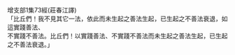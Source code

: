 增支部1集73經(莊春江譯)  
「比丘們！我不見其它一法，依此而未生起之善法生起，已生起之不善法衰退，如這實踐善法、  
不實踐不善法。比丘們！以實踐善法、不實踐不善法而未生起之善法生起，已生起之不善法衰退。」  
  
  
